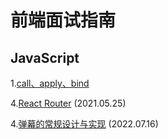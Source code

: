 # 前端面试指南
## JavaScript
1.[call、apply、bind](https://github.com/stakjun/blog/issues/1 "call、apply、bind")

4.[React Router](https://github.com/vortesnail/blog/issues/18) (2021.05.25)

[](https://github.com/stakjun/blog/issues/1)

4.[弹幕的常规设计与实现](https://github.com/vortesnail/blog/issues/20) (2022.07.16)

